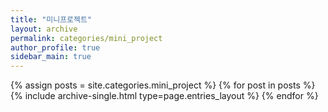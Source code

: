 ```yaml
---
title: "미니프로젝트"
layout: archive
permalink: categories/mini_project
author_profile: true
sidebar_main: true
---
```



{% assign posts = site.categories.mini_project %}
{% for post in posts %} {% include archive-single.html type=page.entries_layout %} {% endfor %}